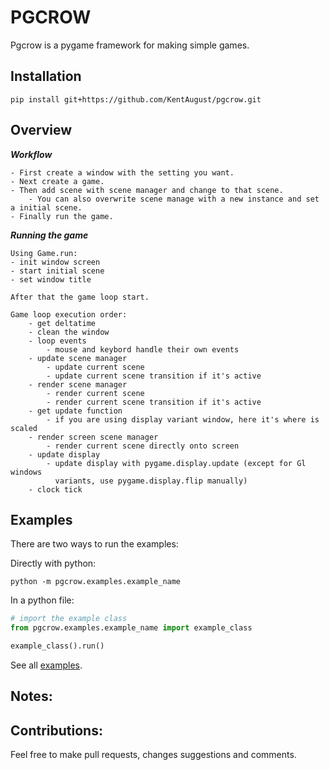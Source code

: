 # PGCROW
Pgcrow is a pygame framework for making simple games.

## Installation
```
pip install git+https://github.com/KentAugust/pgcrow.git
```

## Overview
**_Workflow_**
```
- First create a window with the setting you want.
- Next create a game.
- Then add scene with scene manager and change to that scene.
    - You can also overwrite scene manage with a new instance and set a initial scene.   
- Finally run the game.
```

**_Running the game_**


```
Using Game.run:
- init window screen
- start initial scene
- set window title

After that the game loop start.

Game loop execution order:
    - get deltatime
    - clean the window
    - loop events
        - mouse and keybord handle their own events
    - update scene manager
        - update current scene
        - update current scene transition if it's active
    - render scene manager
        - render current scene
        - render current scene transition if it's active
    - get update function
        - if you are using display variant window, here it's where is scaled
    - render screen scene manager
        - render current scene directly onto screen
    - update display
        - update display with pygame.display.update (except for Gl windows
          variants, use pygame.display.flip manually)
    - clock tick
```

## Examples
There are two ways to run the examples:

Directly with python:
```
python -m pgcrow.examples.example_name
```
In a python file:
```python
# import the example class
from pgcrow.examples.example_name import example_class

example_class().run()
```

See all [examples](examples).
## Notes:

## Contributions:
Feel free to make pull requests, changes suggestions and comments.

